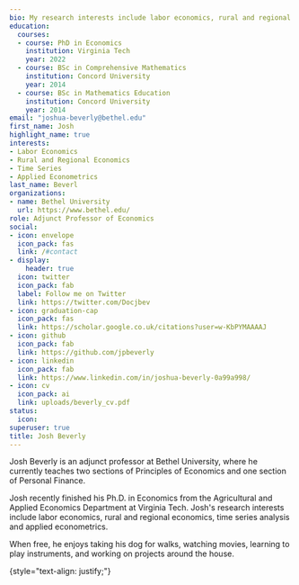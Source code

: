 ```yaml
---
bio: My research interests include labor economics, rural and regional economics, time series analysis and applied econometrics.
education:
  courses:
  - course: PhD in Economics
    institution: Virginia Tech
    year: 2022
  - course: BSc in Comprehensive Mathematics
    institution: Concord University
    year: 2014
  - course: BSc in Mathematics Education
    institution: Concord University
    year: 2014
email: "joshua-beverly@bethel.edu"
first_name: Josh
highlight_name: true
interests:
- Labor Economics
- Rural and Regional Economics
- Time Series
- Applied Econometrics
last_name: Beverl
organizations:
- name: Bethel University
  url: https://www.bethel.edu/
role: Adjunct Professor of Economics
social:
- icon: envelope
  icon_pack: fas
  link: /#contact
- display:
    header: true
  icon: twitter
  icon_pack: fab
  label: Follow me on Twitter
  link: https://twitter.com/Docjbev
- icon: graduation-cap
  icon_pack: fas
  link: https://scholar.google.co.uk/citations?user=w-KbPYMAAAAJ
- icon: github
  icon_pack: fab
  link: https://github.com/jpbeverly
- icon: linkedin
  icon_pack: fab
  link: https://www.linkedin.com/in/joshua-beverly-0a99a998/
- icon: cv
  icon_pack: ai
  link: uploads/beverly_cv.pdf
status:
  icon: 
superuser: true
title: Josh Beverly 
---
```


Josh Beverly is an adjunct professor at Bethel University, where he currently teaches two sections of Principles of Economics and one section of Personal Finance. 


Josh recently finished his Ph.D. in Economics from the Agricultural and Applied Economics Department at Virginia Tech. Josh's research interests include labor economics, rural and regional economics, time series analysis and applied econometrics. 

When free, he enjoys taking his dog for walks, watching movies, learning to play instruments, and working on projects around the house.

{style="text-align: justify;"}

